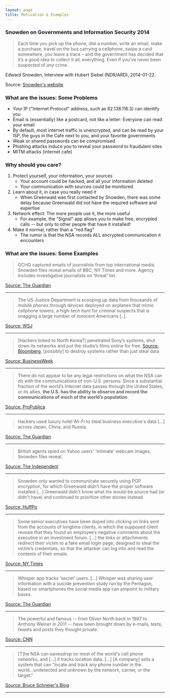 ```yaml
---
layout: page
title: Motivation & Examples
---
```


### Snowden on Governments and Information Security 2014

> Each time you pick up the phone, dial a number, write an email, make a purchase, travel on the bus carrying a cellphone, swipe a card somewhere, you leave a trace – and the government has decided that it’s a good idea to collect it all, everything. Even if you’ve never been suspected of any crime.

Edward Snowden, Interview with Hubert Siebel (NDR/ARD), 2014-01-22. 

Source: [Snowden's website](https://edwardsnowden.com/2014/01/27/video-ard-interview-with-edward-snowden/)

### What are the issues: Some Problems

- Your IP ("Internet Protocol" address, such as 62.138.116.3) can identify you
- Email is (essentially) like a postcard, not like a letter: Everyone can read your email
- By default, most internet traffic is unencrypted, and can be read by your ISP, the guys in the Cafe next to you, and your favorite governments
- Weak or shared passwords can be compromised
- Phishing attacks induce you to reveal your password to fraudulent sites
- MITM attacks (internet cafe)

### Why should you care?

1. Protect yourself, your information, your sources
    - Your account could be hacked, and all your information deleted
    - Your communication with sources could be monitored
2. Learn about it, in case you really need it
    - When Greenwald was first contacted by Snowden, there was some delay because Greenwald did not have the required software and expertise
3. Network effect: The more people use it, the more useful
    - For example, the "Signal" app allows you to make free, encrypted calls -- but only to other people that have it installed!
4. Make it normal, rather than a "red flag"
    - The rumor is that the NSA records ALL encrypted communication it encounters


### What are the issues: Some Examples

> GCHQ captured emails of journalists from top international media. Snowden files reveal emails of BBC, NY Times and more. Agency includes investigative journalists on ‘threat’ list.

[Source: The Guardian](http://www.theguardian.com/uk-news/2015/jan/19/gchq-intercepted-emails-journalists-ny-times-bbc-guardian-le-monde-reuters-nbc-washington-post)

---
> The US Justice Department is scooping up data from thousands of mobile phones through devices deployed on airplanes that mimic cellphone towers, a high-tech hunt for criminal suspects that is snagging a large number of innocent Americans [..].

[Source: WSJ](http://online.wsj.com/articles/americans-cellphones-targeted-in-secret-u-s-spy-program-1415917533)

---
> [Hackers linked to North Korea?] penetrated Sony’s systems, shut down its networks and put the studio’s films online for free. [Source: Bloomberg](http://www.bloomberg.com/news/2014-12-03/sony-hackers-expose-rogen-s-pay-along-with-salaries-at-deloitte.html), [possibly] to destroy systems rather than just steal data 

[Source: BusinessWeek](http://www.businessweek.com/news/2014-12-04/sony-hack-signals-emerging-threat-to-destroy-not-just-steal-data)

--- 
> There do not appear to be any legal restrictions on what the NSA can do with the communications of non-U.S. persons. Since a substantial fraction of the world’s Internet data passes through the United States, or its allies, **the U.S. has the ability to observe and record the communications of much of the world’s population**. 

[Source: ProPublica](http://www.propublica.org/article/nsa-data-collection-faq)

--- 
> Hackers used luxury hotel Wi-Fi to steal business executive's data [...] across Japan, China, and Russia. 

[Source: The Guardian](http://www.theguardian.com/technology/2014/nov/10/hotel-wi-fi-infected-business-travellers-asia-kaspersky)

---
> British agents spied on Yahoo users' 'intimate' webcam images, Snowden files reveal. 

[Source: The Independent](http://www.independent.co.uk/life-style/gadgets-and-tech/yahoo-webcam-users-intimate-images-intercepted-by-gchq-spy-programme-snowden-files-reveal-9158140.html)

--- 
> Snowden only wanted to communicate securely using PGP encryption, for which Greenwald didn’t have the proper software installed [...] Greenwald didn't know what his would-be source had (or didn't have) and continued to prioritize other stories instead.

[Source: HuffPo](http://www.huffingtonpost.com/2013/06/10/edward-snowden-glenn-greenwald_n_3416978.html?1370895818)

--- 
> Some senior executives have been duped into clicking on links sent from the accounts of longtime clients, in which the supposed client reveals that they found an employee’s negative comments about the executive in an investment forum. [...] the links or attachments redirect their victim to a fake email login page, designed to steal the victim’s credentials, so that the attacker can log into and read the contents of their emails.

[Source: NY Times](http://www.nytimes.com/2014/12/02/technology/hackers-target-biotech-companies.html?_r=0)

--- 
> Whisper app tracks ‘secret’ users. [...] Whisper was sharing user information with a suicide prevention study run by the Pentagon, based on smartphones the social media app can pinpoint to military bases.

[Source: The Guardian](http://www.theguardian.com/world/2014/oct/19/-sp-whisper-chief-executive-on-privacy-revelations-were-not-infallible)

---
> The powerful and famous -- from Oliver North back in 1987 to Anthony Weiner in 2011 -- have been brought down by e-mails, texts, tweets and posts they thought private. 

[Source: CNN](http://edition.cnn.com/2014/03/26/opinion/schneier-snapchat-wickr/index.html)

---
> [T]he NSA can eavesdrop on most of the world's cell phone networks, and [...] it tracks location data. [...] [A company] sells a system that can "locate and track any phone number in the world...undetected and unknown by the network, carrier, or the target." 

[Source: Bruce Schneier's Blog](https://www.schneier.com/blog/archives/2014/12/nsa_hacking_of_.html)

---


